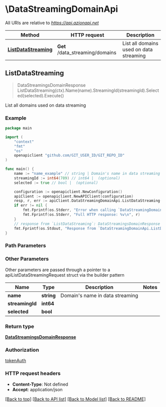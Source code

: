 # \DataStreamingDomainApi

All URIs are relative to *https://api.azionapi.net*

Method | HTTP request | Description
------------- | ------------- | -------------
[**ListDataStreaming**](DataStreamingDomainApi.md#ListDataStreaming) | **Get** /data_streaming/domains | List all domains used on data streaming



## ListDataStreaming

> DataStreamingsDomainResponse ListDataStreaming(ctx).Name(name).StreamingId(streamingId).Selected(selected).Execute()

List all domains used on data streaming



### Example

```go
package main

import (
    "context"
    "fmt"
    "os"
    openapiclient "github.com/GIT_USER_ID/GIT_REPO_ID"
)

func main() {
    name := "name_example" // string | Domain's name in data streaming (optional)
    streamingId := int64(789) // int64 |  (optional)
    selected := true // bool |  (optional)

    configuration := openapiclient.NewConfiguration()
    apiClient := openapiclient.NewAPIClient(configuration)
    resp, r, err := apiClient.DataStreamingDomainApi.ListDataStreaming(context.Background()).Name(name).StreamingId(streamingId).Selected(selected).Execute()
    if err != nil {
        fmt.Fprintf(os.Stderr, "Error when calling `DataStreamingDomainApi.ListDataStreaming``: %v\n", err)
        fmt.Fprintf(os.Stderr, "Full HTTP response: %v\n", r)
    }
    // response from `ListDataStreaming`: DataStreamingsDomainResponse
    fmt.Fprintf(os.Stdout, "Response from `DataStreamingDomainApi.ListDataStreaming`: %v\n", resp)
}
```

### Path Parameters



### Other Parameters

Other parameters are passed through a pointer to a apiListDataStreamingRequest struct via the builder pattern


Name | Type | Description  | Notes
------------- | ------------- | ------------- | -------------
 **name** | **string** | Domain&#39;s name in data streaming | 
 **streamingId** | **int64** |  | 
 **selected** | **bool** |  | 

### Return type

[**DataStreamingsDomainResponse**](DataStreamingsDomainResponse.md)

### Authorization

[tokenAuth](../README.md#tokenAuth)

### HTTP request headers

- **Content-Type**: Not defined
- **Accept**: application/json

[[Back to top]](#) [[Back to API list]](../README.md#documentation-for-api-endpoints)
[[Back to Model list]](../README.md#documentation-for-models)
[[Back to README]](../README.md)

